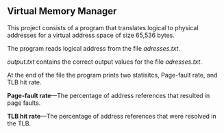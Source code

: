 ## Virtual Memory Manager

This project consists of a program that translates logical to physical addresses for a virtual
address space of size 65,536 bytes.

The program reads logical address from the file *adresses.txt*.


*output.txt* contains the correct output values for the file *adresses.txt*.

At the end of the file the program prints two statisitcs, Page-fault rate, and TLB hit rate.

**Page-fault rate**—The percentage of address references that resulted in
page faults.

**TLB hit rate**—The percentage of address references that were resolved in
the TLB.
